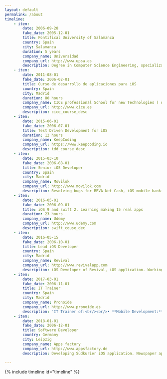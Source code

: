 ```yaml
---
layout: default
permalink: /about
timeline:
    - item:
        date: 2006-09-28
        fake_date: 2005-12-01
        title: Pontifical University of Salamanca
        country: Spain
        city: Salamanca
        duration: 5 years
        company_name: Universidad
        company_url: http://www.upsa.es
        description: Degree in Computer Science Engineering, specialization in Software Engineering.
    - item:
        date: 2011-08-01
        fake_date: 2006-02-01
        title: Curso de desarrollo de aplicaciones para iOS
        country: Spain
        city: Madrid
        duration: 80 hours
        company_name: CICE professional School for new Technologies ( Apple Certificate )
        company_url: http://www.cice.es        
        description: cice_course_desc
    - item:
        date: 2015-06-01
        fake_date: 2006-07-01
        title: Test Driven Development for iOS
        duration: 12 hours
        company_name: KeepCoding
        company_url: https://www.keepcoding.io
        description: tdd_course_desc
    - item:
        date: 2015-03-10
        fake_date: 2006-08-01
        title: Senior iOS Developer
        country: Spain
        city: Madrid
        company_name: Movilok
        company_url: http://www.movilok.com
        description: Resolving bugs for BBVA Net Cash, iOS mobile banking for enterprises. Working with a team of developers to solve them.<br/><br/>Project manager of BBVA Link for Chile and México. Head of the team for iOS and Android, and developing the iOS application. Working in a team with other mobile developers, Quality services, and Front/End developers. Budget, planning and sales skills because of intense clients contact everyday.
    - item:
        date: 2016-05-01
        fake_date: 2006-09-01
        title: iOS 9 and swift 2. Learning making 15 real apps
        duration: 23 hours
        company_name: Udemy
        company_url: http://www.udemy.com
        description: swift_couse_dec
    - item:
        date: 2016-05-15
        fake_date: 2006-10-01
        title: Lead iOS Developer
        country: Spain
        city: Madrid
        company_name: Revival
        company_url: http://www.revivalapp.com
        description: iOS Developer of Revival, iOS application. Working with a team of QA, back-end developer and designer in the team.
    - item:
        date: 2017-03-01
        fake_date: 2006-11-01
        title: IT Trainer
        country: Spain
        city: Madrid
        company_name: Pronoide
        company_url: http://www.pronoide.es
        description: 'IT Trainer of:<br/><br/>• **Mobile Development:** iOS, Android and Xamarin (359 hours).<br/>• **Big Data:** Hadoop and ElasticSearch (56 hours).<br/>• **Front End:** HTML5, CSS3, Javascript, Angular2, NodeJS, React, Polymer (146 hours).<br/>• **Testing tools:** Selenium, SoapUI, Spock, Geb, BDD, Cucumber (108 hours).<br/>• **Other tools and languages:** Java, C++, Groovy (86 hours).'
    - item:
        date: 2018-01-01
        fake_date: 2006-12-01
        title: Software Developer
        country: Germany
        city: Leipzig
        company_name: Apps factory
        company_url: http://www.appsfactory.de
        description: Developing Südkurier iOS application. Newspaper app to read, safe and rate the latest news. App developed in Swift. Working with a full team, Project Manager, QA, back-end  and designer.<br/><br/>Development Pilot project to evaluate Augmented Reality framework in iOS. With this application you can scan a QR and see a video playing in augmented reality.<br/><br/>Working for Daimler USA developing Mercedes Home Automation iOS feature. Feature to connect smart home services such as Nest or SmartThings to your car. Working in Silicon Valley with a full team, Project Manager, QA, back-end  and designer.<br/><br/>Working for Daimler AG into a team responsible of the good quality iOS features. Our responsability was review team features and ensure that the code quality follows the Daimler standards. As well As we were responsible of the good sanity of the Continuos integration system. Also we develop some features for the application.<br/><br/>During this time we won the Daimler Supplier Award in the category Innovation agains over 60.000 other suppliers.<br/><br/>Creating a App to analyze textile manufacturing machines. I Led and mentored the development for the iOS App.

---
```

<div id="main" role="main">
    {% include timeline id="timeline" %}
</div>

